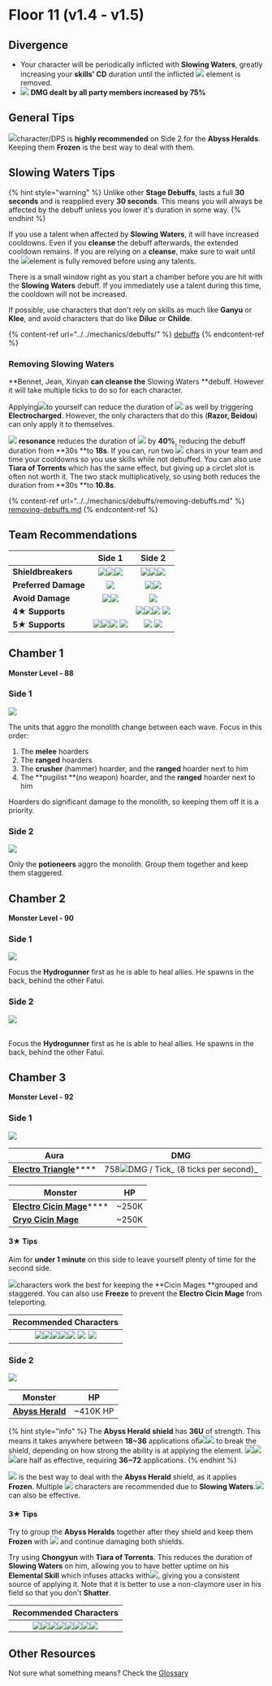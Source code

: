 # Floor 11 (v1.4 - v1.5)

## Divergence

* Your character will be periodically inflicted with **Slowing Waters**, greatly increasing your **skills' CD** duration until the inflicted ![](../../.gitbook/assets/hydro_small.png) element is removed.
* ![](../../.gitbook/assets/physical_small.png) **DMG **dealt by all party members increased by** 75%**

## General Tips

![](../../.gitbook/assets/cryo_small.png)character/DPS is **highly recommended** on Side 2 for the **Abyss Heralds**. Keeping them **Frozen** is the best way to deal with them.

## Slowing Waters Tips

{% hint style="warning" %}
Unlike other **Stage Debuffs**,  lasts a full **30 seconds** and is reapplied every **30 seconds**. This means you will always be affected by the debuff unless you lower it's duration in some way.
{% endhint %}

If you use a talent when affected by **Slowing Waters**, it will have increased cooldowns. Even if you **cleanse** the debuff afterwards, the extended cooldown remains. If you are relying on a **cleanse**, make sure to wait until the ![](../../.gitbook/assets/hydro_small.png)element is fully removed before using any talents.

There is a small window right as you start a chamber before you are hit with the **Slowing Waters** debuff. If you immediately use a talent during this time, the cooldown will not be increased. 

If possible, use characters that don't rely on skills as much like **Ganyu** or **Klee**, and avoid characters that do like **Diluc** or **Childe**.

{% content-ref url="../../mechanics/debuffs/" %}
[debuffs](../../mechanics/debuffs/)
{% endcontent-ref %}

### Removing Slowing Waters

**Bennet, Jean, Xinyan **can cleanse the** Slowing Waters **debuff. However it will take multiple ticks to do so for each character.

Applying![](../../.gitbook/assets/electro_small.png)to yourself can reduce the duration of ![](../../.gitbook/assets/hydro_small.png) as well by triggering **Electrocharged**. However, the only characters that do this (**Razor, Beidou**) can only apply it to themselves.

![](../../.gitbook/assets/electro_small.png) **resonance** reduces the duration of ![](../../.gitbook/assets/hydro_small.png) by **40%**, reducing the debuff duration from **30s **to **18s**. If you can, run two ![](../../.gitbook/assets/electro_small.png) chars in your team and time your cooldowns so you use skills while not debuffed. You can also use **Tiara of Torrents** which has the same effect, but giving up a circlet slot is often not worth it. The two stack multiplicatively, so using both reduces the duration from **30s **to **10.8s**.

{% content-ref url="../../mechanics/debuffs/removing-debuffs.md" %}
[removing-debuffs.md](../../mechanics/debuffs/removing-debuffs.md)
{% endcontent-ref %}

## Team Recommendations

|                      |                                                                                                       Side 1                                                                                                       |                                                                                                      Side 2                                                                                                     |
| -------------------- | :----------------------------------------------------------------------------------------------------------------------------------------------------------------------------------------------------------------: | :-------------------------------------------------------------------------------------------------------------------------------------------------------------------------------------------------------------: |
| **Shieldbreakers**   |                                           ![](../../.gitbook/assets/pyro_small.png)![](../../.gitbook/assets/cryo_small.png)![](../../.gitbook/assets/electro_small.png)                                           |                                          ![](../../.gitbook/assets/cryo_small.png)![](../../.gitbook/assets/electro_small.png)![](../../.gitbook/assets/geo_small.png)                                          |
| **Preferred Damage** |                                                                                    ![](../../.gitbook/assets/physical_small.png)                                                                                   |                                                              ![](../../.gitbook/assets/physical_small.png)![](../../.gitbook/assets/cryo_small.png)                                                             |
| **Avoid Damage**     |                                                                ![](../../.gitbook/assets/cryo_small.png)![](../../.gitbook/assets/electro_small.png)                                                               |                                                                                    ![](../../.gitbook/assets/hydro_small.png)                                                                                   |
| **4**★ **Supports**  |                                                                                                                                                                                                                    | ![](../../.gitbook/assets/ui_avataricon_chongyun.png)![](../../.gitbook/assets/ui_avataricon_kaeya.png)![](../../.gitbook/assets/ui_avataricon_rosaria.png)  ![](../../.gitbook/assets/ui_avataricon_lisa.png)  |
| **5**★ **Supports**  | ![](../../.gitbook/assets/ui_avataricon_lumine_anemo.png)![](../../.gitbook/assets/ui_avataricon_sucrose.png)![](../../.gitbook/assets/ui_avataricon_jean.png) ![](../../.gitbook/assets/ui_avataricon_venti.png)  |                                                     ![](../../.gitbook/assets/ui_avataricon_ganyu.png) ![](../../.gitbook/assets/ui_avataricon_zhongli.png)                                                     |

## Chamber 1

**Monster Level - 88**

### Side 1

![](<../../.gitbook/assets/11-1-1 (1).png>)

The units that aggro the monolith change between each wave. Focus in this order:

1. The **melee** hoarders
2. The **ranged** hoarders
3. The **crusher** (hammer) hoarder, and the **ranged** hoarder next to him
4. The **pugilist **(no weapon) hoarder, and the **ranged** hoarder next to him

Hoarders do significant damage to the monolith, so keeping them off it is a priority.

### Side 2

![](<../../.gitbook/assets/11-1-2 (1).png>)

Only the **potioneers** aggro the monolith. Group them together and keep them staggered.

## Chamber 2

**Monster Level - 90**

### Side 1 

![](<../../.gitbook/assets/11-2-1 (1).png>)

Focus the **Hydrogunner** first as he is able to heal allies. He spawns in the back, behind the other Fatui.

### Side 2

![](<../../.gitbook/assets/11-2-2 (1).png>)

\
Focus the **Hydrogunner** first as he is able to heal allies. He spawns in the back, behind the other Fatui.

## Chamber 3

**Monster Level - 92**

### Side 1

![](<../../.gitbook/assets/11-3-1 (1).png>)

| Aura                                                                 | DMG                                                                              |
| -------------------------------------------------------------------- | -------------------------------------------------------------------------------- |
| [**Electro Triangle**](../../mechanics/auras/lightning-stake.md)**** | 758![](../../.gitbook/assets/electro_small.png)DMG / Tick_ (8 ticks per second)_ |

| Monster                                                                  | HP     |
| ------------------------------------------------------------------------ | ------ |
| [**Electro Cicin Mage**](../../monsters/fatui/electro-cicin-mage.md)**** | \~250K |
| ****[**Cryo Cicin Mage**](../../monsters/fatui/cryo-cicin-mage.md)****   | \~250K |

#### 3★ Tips

Aim for **under 1 minute** on this side to leave yourself plenty of time for the second side.

![](../../.gitbook/assets/anemo_small.png)characters work the best for keeping the **Cicin Mages **grouped and staggered. You can also use **Freeze** to prevent the **Electro Cicin Mage** from teleporting.

|                                                                                                                                                                           Recommended Characters                                                                                                                                                                           |
| :------------------------------------------------------------------------------------------------------------------------------------------------------------------------------------------------------------------------------------------------------------------------------------------------------------------------------------------------------------------------: |
| ![](../../.gitbook/assets/ui_avataricon_razor.png)![](../../.gitbook/assets/ui_avataricon_eula.png)![](../../.gitbook/assets/ui_avataricon_lumine_anemo.png)![](../../.gitbook/assets/ui_avataricon_sucrose.png)![](../../.gitbook/assets/ui_avataricon_jean.png) ![](../../.gitbook/assets/ui_avataricon_venti.png) ![](../../.gitbook/assets/ui_avataricon_zhongli.png)  |

### Side 2

![](<../../.gitbook/assets/11-3-2 (1).png>)

| Monster                                                                | HP        |
| ---------------------------------------------------------------------- | --------- |
| ****[**Abyss Herald**](../../monsters/abyss-order/abyss-herald.md)**** | \~410K HP |

{% hint style="info" %}
The **Abyss Herald** **shield** has **36U** of strength. This means it takes anywhere between **18\~36** applications of![](../../.gitbook/assets/cryo_small.png)![](../../.gitbook/assets/electro_small.png) to break the shield, depending on how strong the ability is at applying the element. ![](../../.gitbook/assets/pyro_small.png)![](../../.gitbook/assets/anemo_small.png)![](../../.gitbook/assets/geo_small.png)are half as effective, requiring **36\~72** applications.
{% endhint %}

![](../../.gitbook/assets/cryo_small.png) is the best way to deal with the **Abyss Herald** shield, as it applies **Frozen**. Multiple ![](../../.gitbook/assets/cryo_small.png) characters are recommended due to **Slowing Waters**.![](../../.gitbook/assets/electro_small.png) can also be effective.

#### 3★ Tips

Try to group the **Abyss Heralds** together after they shield and keep them **Frozen** with ![](../../.gitbook/assets/cryo_small.png) and continue damaging both shields.

Try using **Chongyun** with **Tiara of Torrents**. This reduces the duration of **Slowing Waters** on him, allowing you to have better uptime on his **Elemental Skill** which infuses attacks with![](../../.gitbook/assets/cryo_small.png), giving you a consistent source of applying it. Note that it is better to use a non-claymore user in his field so that you don't **Shatter**.

|                                                                                                                                                                                                Recommended Characters                                                                                                                                                                                                |
| :------------------------------------------------------------------------------------------------------------------------------------------------------------------------------------------------------------------------------------------------------------------------------------------------------------------------------------------------------------------------------------------------------------------: |
| ![](../../.gitbook/assets/ui_avataricon_lisa.png)![](../../.gitbook/assets/ui_avataricon_keqing.png)![](../../.gitbook/assets/ui_avataricon_razor.png)![](../../.gitbook/assets/ui_avataricon_chongyun.png)![](../../.gitbook/assets/ui_avataricon_eula.png)![](../../.gitbook/assets/ui_avataricon_kaeya.png)![](../../.gitbook/assets/ui_avataricon_rosaria.png)![](../../.gitbook/assets/ui_avataricon_ganyu.png) |

## Other Resources

Not sure what something means? Check the [Glossary](../../floors/glossary.md)
